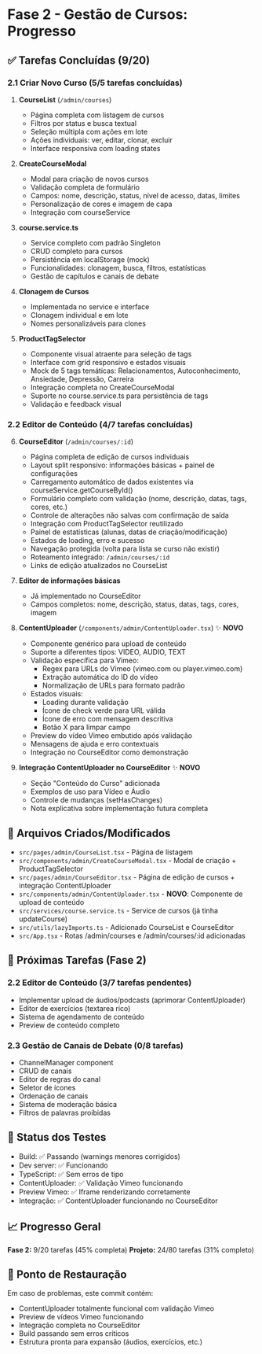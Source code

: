 # Fase 2 - Gestão de Cursos: Progresso

## ✅ Tarefas Concluídas (9/20)

### 2.1 Criar Novo Curso (5/5 tarefas concluídas)

1. **CourseList** (`/admin/courses`)
   - Página completa com listagem de cursos
   - Filtros por status e busca textual
   - Seleção múltipla com ações em lote
   - Ações individuais: ver, editar, clonar, excluir
   - Interface responsiva com loading states

2. **CreateCourseModal**
   - Modal para criação de novos cursos
   - Validação completa de formulário
   - Campos: nome, descrição, status, nível de acesso, datas, limites
   - Personalização de cores e imagem de capa
   - Integração com courseService

3. **course.service.ts**
   - Service completo com padrão Singleton
   - CRUD completo para cursos
   - Persistência em localStorage (mock)
   - Funcionalidades: clonagem, busca, filtros, estatísticas
   - Gestão de capítulos e canais de debate

4. **Clonagem de Cursos**
   - Implementada no service e interface
   - Clonagem individual e em lote
   - Nomes personalizáveis para clones

5. **ProductTagSelector**
   - Componente visual atraente para seleção de tags
   - Interface com grid responsivo e estados visuais
   - Mock de 5 tags temáticas: Relacionamentos, Autoconhecimento, Ansiedade, Depressão, Carreira
   - Integração completa no CreateCourseModal
   - Suporte no course.service.ts para persistência de tags
   - Validação e feedback visual

### 2.2 Editor de Conteúdo (4/7 tarefas concluídas)

6. **CourseEditor** (`/admin/courses/:id`)
   - Página completa de edição de cursos individuais
   - Layout split responsivo: informações básicas + painel de configurações
   - Carregamento automático de dados existentes via courseService.getCourseById()
   - Formulário completo com validação (nome, descrição, datas, tags, cores, etc.)
   - Controle de alterações não salvas com confirmação de saída
   - Integração com ProductTagSelector reutilizado
   - Painel de estatísticas (alunas, datas de criação/modificação)
   - Estados de loading, erro e sucesso
   - Navegação protegida (volta para lista se curso não existir)
   - Roteamento integrado: `/admin/courses/:id`
   - Links de edição atualizados no CourseList

7. **Editor de informações básicas**
   - Já implementado no CourseEditor
   - Campos completos: nome, descrição, status, datas, tags, cores, imagem

8. **ContentUploader** (`/components/admin/ContentUploader.tsx`) ✨ **NOVO**
   - Componente genérico para upload de conteúdo
   - Suporte a diferentes tipos: VIDEO, AUDIO, TEXT
   - Validação específica para Vimeo:
     - Regex para URLs do Vimeo (vimeo.com ou player.vimeo.com)
     - Extração automática do ID do vídeo
     - Normalização de URLs para formato padrão
   - Estados visuais:
     - Loading durante validação
     - Ícone de check verde para URL válida
     - Ícone de erro com mensagem descritiva
     - Botão X para limpar campo
   - Preview do vídeo Vimeo embutido após validação
   - Mensagens de ajuda e erro contextuais
   - Integração no CourseEditor como demonstração

9. **Integração ContentUploader no CourseEditor** ✨ **NOVO**
   - Seção "Conteúdo do Curso" adicionada
   - Exemplos de uso para Vídeo e Áudio
   - Controle de mudanças (setHasChanges)
   - Nota explicativa sobre implementação futura completa

## 📁 Arquivos Criados/Modificados

- `src/pages/admin/CourseList.tsx` - Página de listagem
- `src/components/admin/CreateCourseModal.tsx` - Modal de criação + ProductTagSelector
- `src/pages/admin/CourseEditor.tsx` - Página de edição de cursos + integração ContentUploader
- `src/components/admin/ContentUploader.tsx` - **NOVO**: Componente de upload de conteúdo
- `src/services/course.service.ts` - Service de cursos (já tinha updateCourse)
- `src/utils/lazyImports.ts` - Adicionado CourseList e CourseEditor
- `src/App.tsx` - Rotas /admin/courses e /admin/courses/:id adicionadas

## 🎯 Próximas Tarefas (Fase 2)

### 2.2 Editor de Conteúdo (3/7 tarefas pendentes)
- Implementar upload de áudios/podcasts (aprimorar ContentUploader)
- Editor de exercícios (textarea rico)
- Sistema de agendamento de conteúdo
- Preview de conteúdo completo

### 2.3 Gestão de Canais de Debate (0/8 tarefas)
- ChannelManager component
- CRUD de canais
- Editor de regras do canal
- Seletor de ícones
- Ordenação de canais
- Sistema de moderação básica
- Filtros de palavras proibidas

## 🧪 Status dos Testes

- Build: ✅ Passando (warnings menores corrigidos)
- Dev server: ✅ Funcionando
- TypeScript: ✅ Sem erros de tipo
- ContentUploader: ✅ Validação Vimeo funcionando
- Preview Vimeo: ✅ Iframe renderizando corretamente
- Integração: ✅ ContentUploader funcionando no CourseEditor

## 📈 Progresso Geral

**Fase 2:** 9/20 tarefas (45% completa)
**Projeto:** 24/80 tarefas (31% completo)

## 🔄 Ponto de Restauração

Em caso de problemas, este commit contém:
- ContentUploader totalmente funcional com validação Vimeo
- Preview de vídeos Vimeo funcionando
- Integração completa no CourseEditor
- Build passando sem erros críticos
- Estrutura pronta para expansão (áudios, exercícios, etc.)